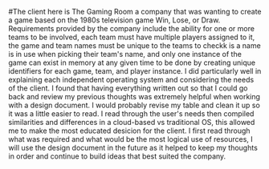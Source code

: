 #The client here is The Gaming Room a company that was wanting to create a game based on the 1980s television game Win, Lose, or Draw. Requirements provided by the company include the ability for one or more teams to be involved, each team must have multiple players assigned to it, the game and team names must be unique to the teams to checkk is a name is in use when picking their team's name, and only one instance of the game can exist in memory at any given time to be done by creating unique identifiers for each game, team, and player instance. I did particularly well in explaining each independent operating system and considering the needs of the client. I found that having everything written out so that I could go back and review my previous thoughts was extremely helpful when working with a design document. I would probably revise my table and clean it up so it was a little easier to read. I read through the user's needs then compiled similarities and differences in a cloud-based vs traditional OS, this allowed me to make the most educated desicion for the client. I first read through what was required and what would be the most logical use of resources, I will use the design document in the future as it helped to keep my thoughts in order and continue to build ideas that best suited the company.
